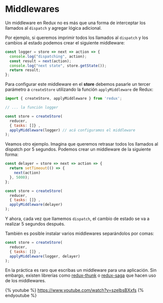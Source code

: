# Middlewares

Un middleware en Redux no es más que una forma de interceptar los llamados al `dispatch` y agregar lógica adicional.

Por ejemplo, si queremos imprimir todos los llamados al `dispatch` y los cambios al estado podemos crear el siguiente middleware:

```javascript
const logger = store => next => action => {
  console.log("dispatching", action);
  const result = next(action);
  console.log("next state", store.getState());
  return result;
};
```

Para configurar este middleware en el **store** debemos pasarle un tercer parámetro a `createStore` utilizando la función `applyMiddleware` de Redux:

```javascript
import { createStore, applyMiddleware } from 'redux';

// ... la función logger

const store = createStore(
  reducer,
  { tasks: []} ,
  applyMiddleware(logger) // acá configuramos el middleware
);
```

Veamos otro ejemplo. Imagina que queremos retrasar todos los llamados al dispatch por 5 segundos. Podemos crear un middleware de la siguiente forma:

```javascript
const delayer = store => next => action => {
  return setTimeout(() => {
    next(action)
  }, 5000);
};

const store = createStore(
  reducer,
  { tasks: []} ,
  applyMiddleware(delayer)
);
```

Y ahora, cada vez que llamemos `dispatch`, el cambio de estado se va a realizar 5 segundos después.

También es posible instalar varios middlewares separándolos por comas:

```javascript
const store = createStore(
  reducer,
  { tasks: []} ,
  applyMiddleware(logger, delayer)
);
```

En la práctica es raro que escribas un middleware para una aplicación. Sin embargo, existen librerías como [redux-thunk](https://github.com/reduxjs/redux-thunk) o [redux-saga](https://github.com/redux-saga/redux-saga) que hacen uso de los middlewares.

{% youtube %} https://www.youtube.com/watch?v=szelbsBXxfs {% endyoutube %}
